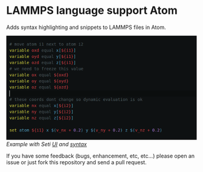 # LAMMPS language support Atom

Adds syntax highlighting and snippets to LAMMPS files in Atom.

![Image](./misc/seti.png)
_Example with Seti [UI](https://github.com/jesseweed/seti-ui) and [syntax](https://github.com/jesseweed/seti-syntax)_

If you have some feedback (bugs, enhancement, etc, etc...) please open an issue or just fork this repository and send a pull request.

